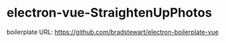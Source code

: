 # electron-vue-StraightenUpPhotos

boilerplate URL: https://github.com/bradstewart/electron-boilerplate-vue
